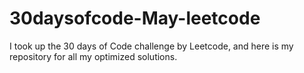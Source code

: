 # 30daysofcode-May-leetcode
I took up the 30 days of Code challenge by Leetcode, and here is my repository for all my optimized solutions.

